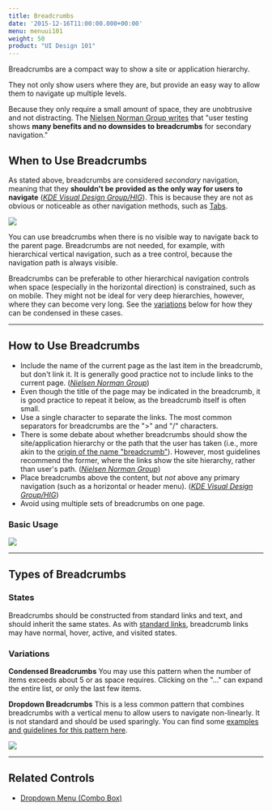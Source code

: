 ```yaml
---
title: Breadcrumbs
date: '2015-12-16T11:00:00.000+00:00'
menu: menuui101
weight: 50
product: "UI Design 101"
---
```


Breadcrumbs are a compact way to show a site or application hierarchy.<!--more-->

They not only show users where they are, but provide an easy way to allow them to navigate up multiple levels.

Because they only require a small amount of space, they are unobtrusive and not distracting. The [Nielsen Norman Group writes](https://www.nngroup.com/articles/breadcrumb-navigation-useful/) that "user testing shows **many benefits and no downsides to breadcrumbs** for secondary navigation."


## When to Use Breadcrumbs

As stated above, breadcrumbs are considered *secondary* navigation, meaning that they **shouldn't be provided as the only way for users to navigate** ([*KDE Visual Design Group/HIG*](https://community.kde.org/KDE_Visual_Design_Group/HIG/Breadcrumbs)). This is because they are not as obvious or noticeable as other navigation methods, such as [Tabs](../tabs/).

![](//media.balsamiq.com/img/support/tutorials/ui101/dbc-breadcrumbs.png)

You can use breadcrumbs when there is no visible way to navigate back to the parent page. Breadcrumbs are not needed, for example, with hierarchical vertical navigation, such as a tree control, because the navigation path is always visible.

Breadcrumbs can be preferable to other hierarchical navigation controls when space (especially in the horizontal direction) is constrained, such as on mobile. They might not be ideal for very deep hierarchies, however, where they can become very long. See the [variations](#variations) below for how they can be condensed in these cases.


---

## How to Use Breadcrumbs

* Include the name of the current page as the last item in the breadcrumb, but don't link it. It is generally good practice not to include links to the current page. ([*Nielsen Norman Group*](https://www.nngroup.com/articles/breadcrumb-navigation-useful/))
* Even though the title of the page may be indicated in the breadcrumb, it is good practice to repeat it below, as the breadcrumb itself is often small.
* Use a single character to separate the links. The most common separators for breadcrumbs are the ">" and "/" characters.
* There is some debate about whether breadcrumbs should show the site/application hierarchy or the path that the user has taken (i.e., more akin to the [origin of the name "breadcrumb"](https://en.wikipedia.org/wiki/Hansel_and_Gretel)). However, most guidelines recommend the former, where the links show the site hierarchy, rather than user's path. ([*Nielsen Norman Group*](https://www.nngroup.com/articles/breadcrumb-navigation-useful/))
* Place breadcrumbs above the content, but *not* above any primary navigation (such as a horizontal or header menu). ([*KDE Visual Design Group/HIG*](https://community.kde.org/KDE_Visual_Design_Group/HIG/Breadcrumbs))
* Avoid using multiple sets of breadcrumbs on one page.


### Basic Usage

![](//media.balsamiq.com/img/support/tutorials/ui101/breadcrumbs.png)

---

## Types of Breadcrumbs

### States

Breadcrumbs should be constructed from standard links and text, and should inherit the same states. As with [standard links](https://www.w3schools.com/html/html_links.asp), breadcrumb links may have normal, hover, active, and visited states.

### Variations

**Condensed Breadcrumbs**
You may use this pattern when the number of items exceeds about 5 or as space requires. Clicking on the "..." can expand the entire list, or only the last few items.

**Dropdown Breadcrumbs**
This is a less common pattern that combines breadcrumbs with a vertical menu to allow users to navigate non-linearly. It is not standard and should be used sparingly. You can find some [examples and guidelines for this pattern here](http://blog.andybeaumont.com/post/6534021484/scotch-egg-navigation).

![](//media.balsamiq.com/img/support/tutorials/ui101/breadcrumbs-variations.png)

---

## Related Controls

* [Dropdown Menu (Combo Box)](../dropdown/)
